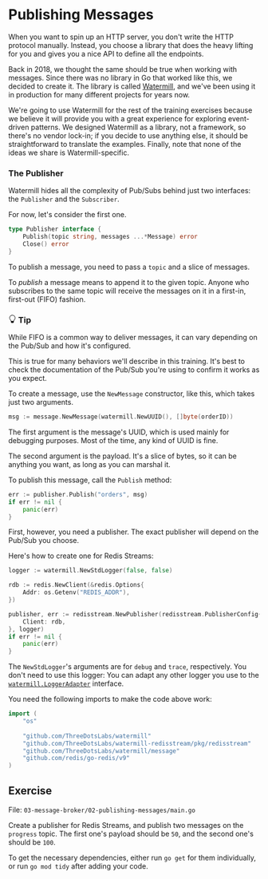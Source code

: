 # Publishing Messages

When you want to spin up an HTTP server, you don't write the HTTP protocol manually. Instead, you choose a library
that does the heavy lifting for you and gives you a nice API to define all the endpoints.

Back in 2018, we thought the same should be true when working with messages. Since there was no library in Go that worked like this,
we decided to create it. The library is called [Watermill](https://github.com/ThreeDotsLabs/watermill), and we've been using
it in production for many different projects for years now.

We're going to use Watermill for the rest of the training exercises because we believe it will provide you with a great experience for exploring
event-driven patterns. We designed Watermill as a library, not a framework, so there's no vendor lock-in; if you decide to use anything else, it should be straightforward to translate the examples.
Finally, note that none of the ideas we share is Watermill-specific.

### The Publisher

Watermill hides all the complexity of Pub/Subs behind just two interfaces: the `Publisher` and the `Subscriber`.

For now, let's consider the first one.

```go
type Publisher interface {
	Publish(topic string, messages ...*Message) error
	Close() error
}
```

To publish a message, you need to pass a `topic` and a slice of messages.

To *publish* a message means to append it to the given topic.
Anyone who subscribes to the same topic will receive the messages on it in a first-in, first-out (FIFO) fashion.


<div class="alert alert-dismissible bg-light-primary d-flex flex-column flex-sm-row p-7 mb-10">
    <div class="d-flex flex-column">
        <h3 class="mb-5 text-dark">
			<svg xmlns="http://www.w3.org/2000/svg" width="16" height="16" fill="currentColor" class="bi bi-lightbulb text-primary" viewBox="0 0 16 16">
			  <path d="M2 6a6 6 0 1 1 10.174 4.31c-.203.196-.359.4-.453.619l-.762 1.769A.5.5 0 0 1 10.5 13a.5.5 0 0 1 0 1 .5.5 0 0 1 0 1l-.224.447a1 1 0 0 1-.894.553H6.618a1 1 0 0 1-.894-.553L5.5 15a.5.5 0 0 1 0-1 .5.5 0 0 1 0-1 .5.5 0 0 1-.46-.302l-.761-1.77a1.964 1.964 0 0 0-.453-.618A5.984 5.984 0 0 1 2 6zm6-5a5 5 0 0 0-3.479 8.592c.263.254.514.564.676.941L5.83 12h4.342l.632-1.467c.162-.377.413-.687.676-.941A5 5 0 0 0 8 1z"/>
			</svg>
			Tip
		</h3>
        <span>
While FIFO is a common way to deliver messages, it can vary depending on the Pub/Sub and how it's configured.

This is true for many behaviors we'll describe in this training.
It's best to check the documentation of the Pub/Sub you're using to confirm it works as you expect.
</span>
	</div>
	</div>

To create a message, use the `NewMessage` constructor, like this, which takes just two arguments. 

```go
msg := message.NewMessage(watermill.NewUUID(), []byte(orderID))
```

The first argument is the message's UUID, which is used mainly for debugging purposes.
Most of the time, any kind of UUID is fine.

The second argument is the payload. It's a slice of bytes, so it can be anything you want, as long as you can marshal it.

To publish this message, call the `Publish` method:

```go
err := publisher.Publish("orders", msg)
if err != nil {
	panic(err)
}
```

First, however, you need a publisher. The exact publisher will depend on the Pub/Sub you choose.

Here's how to create one for Redis Streams:

```go
logger := watermill.NewStdLogger(false, false)

rdb := redis.NewClient(&redis.Options{
	Addr: os.Getenv("REDIS_ADDR"),
})

publisher, err := redisstream.NewPublisher(redisstream.PublisherConfig{
	Client: rdb,
}, logger)
if err != nil {
	panic(err)
}
```

The `NewStdLogger`'s arguments are for `debug` and `trace`, respectively.
You don't need to use this logger: You can adapt any other logger you use to the [`watermill.LoggerAdapter`](https://github.com/ThreeDotsLabs/watermill/blob/559222086a70e83f930fd904c2a53991749f3877/log.go#L43) interface.

You need the following imports to make the code above work:

```go
import (
	"os"
	
	"github.com/ThreeDotsLabs/watermill"
	"github.com/ThreeDotsLabs/watermill-redisstream/pkg/redisstream"
	"github.com/ThreeDotsLabs/watermill/message"
	"github.com/redis/go-redis/v9"
)
```

## Exercise

File: `03-message-broker/02-publishing-messages/main.go`

Create a publisher for Redis Streams, and publish two messages on the `progress` topic.
The first one's payload should be `50`, and the second one's should be `100`.

To get the necessary dependencies, either run `go get` for them individually, or run `go mod tidy` after adding your code.
